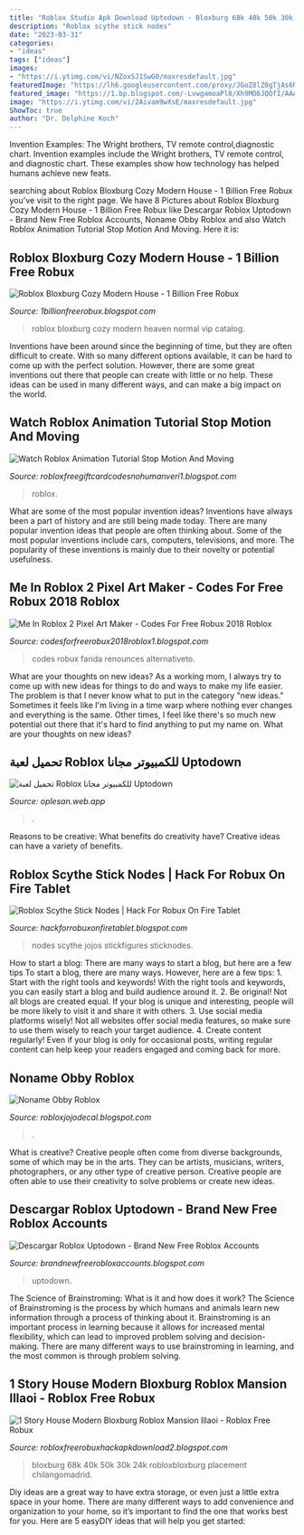 ```yaml
---
title: "Roblox Studio Apk Download Uptodown - Bloxburg 68k 40k 50k 30k 24k Robloxbloxburg Placement Chilangomadrid"
description: "Roblox scythe stick nodes"
date: "2023-03-31"
categories:
- "ideas"
tags: ["ideas"]
images:
- "https://i.ytimg.com/vi/NZoxSJ1SwG0/maxresdefault.jpg"
featuredImage: "https://lh6.googleusercontent.com/proxy/JGoZ8lZ0gTjAs6NMAgiLMfbOOsTLEbl5j-TmGEoe16MyOsk8rKsjgvneKRTh8JtbrKIJ0ipgtZt2-ZiuWOfoPAMan7mv9FXUZZNgEFOHWQ=s0-d"
featured_image: "https://1.bp.blogspot.com/-LvwgamoaPl8/Xh9MO6JQOfI/AAAAAAAAIsg/emfep5jIeWEvQQ-sS5t2tonCwkUwaegHgCLcBGAsYHQ/s1600/23232.jpg"
image: "https://i.ytimg.com/vi/2Aivam9wXsE/maxresdefault.jpg"
ShowToc: true
author: "Dr. Delphine Koch"
---
```



Invention Examples: The Wright brothers, TV remote control,diagnostic chart.
Invention examples include the Wright brothers, TV remote control, and diagnostic chart. These examples show how technology has helped humans achieve new feats.

	

		
searching about Roblox Bloxburg Cozy Modern House - 1 Billion Free Robux you've visit to the right page. We have 8 Pictures about Roblox Bloxburg Cozy Modern House - 1 Billion Free Robux like Descargar Roblox Uptodown - Brand New Free Roblox Accounts, Noname Obby Roblox and also Watch Roblox Animation Tutorial Stop Motion And Moving. Here it is:
		
    
## Roblox Bloxburg Cozy Modern House - 1 Billion Free Robux

<img loading=lazy src="https://i.ytimg.com/vi/2Aivam9wXsE/maxresdefault.jpg" onerror="this.onerror=null;this.src='https://tse3.mm.bing.net/th?id=OIP.-6MHB5D5uDNAtvOFHFhXFwHaEK&amp;pid=15.1';" alt="Roblox Bloxburg Cozy Modern House - 1 Billion Free Robux">

_Source: 1billionfreerobux.blogspot.com_

>roblox bloxburg cozy modern heaven normal vip catalog. 

	

Inventions have been around since the beginning of time, but they are often difficult to create. With so many different options available, it can be hard to come up with the perfect solution. However, there are some great inventions out there that people can create with little or no help. These ideas can be used in many different ways, and can make a big impact on the world.

    
## Watch Roblox Animation Tutorial Stop Motion And Moving

<img loading=lazy src="https://i.ytimg.com/vi/dwcT-Dch0bA/maxresdefault.jpg" onerror="this.onerror=null;this.src='https://tse4.mm.bing.net/th?id=OIP.4rOAYvyTw12GQkoHcZqoSgHaEK&amp;pid=15.1';" alt="Watch Roblox Animation Tutorial Stop Motion And Moving">

_Source: robloxfreegiftcardcodesnohumanveri1.blogspot.com_

>roblox. 

	

What are some of the most popular invention ideas?
Inventions have always been a part of history and are still being made today. There are many popular invention ideas that people are often thinking about. Some of the most popular inventions include cars, computers, televisions, and more. The popularity of these inventions is mainly due to their novelty or potential usefulness.

    
## Me In Roblox 2 Pixel Art Maker - Codes For Free Robux 2018 Roblox

<img loading=lazy src="https://is3-ssl.mzstatic.com/image/thumb/Purple123/v4/28/e9/6a/28e96afb-bf62-5398-7f9c-ed3750688c55/pr_source.png/392x696bb.png" onerror="this.onerror=null;this.src='https://tse3.mm.bing.net/th?id=OIP.ilCho7Hs3Zq8IARB2vgbWwAAAA&amp;pid=15.1';" alt="Me In Roblox 2 Pixel Art Maker - Codes For Free Robux 2018 Roblox">

_Source: codesforfreerobux2018roblox1.blogspot.com_

>codes robux farida renounces alternativeto. 

	

What are your thoughts on new ideas?
As a working mom, I always try to come up with new ideas for things to do and ways to make my life easier. The problem is that I never know what to put in the category "new ideas." Sometimes it feels like I'm living in a time warp where nothing ever changes and everything is the same. Other times, I feel like there's so much new potential out there that it's hard to find anything to put my name on. What are your thoughts on new ideas?

    
## تحميل لعبة Roblox للكمبيوتر مجانا Uptodown

<img loading=lazy src="https://1.bp.blogspot.com/-LvwgamoaPl8/Xh9MO6JQOfI/AAAAAAAAIsg/emfep5jIeWEvQQ-sS5t2tonCwkUwaegHgCLcBGAsYHQ/s1600/23232.jpg" onerror="this.onerror=null;this.src='https://tse1.mm.bing.net/th?id=OIP.AQ_yZ7x1pEr6jyI7dxyDKAHaGW&amp;pid=15.1';" alt="تحميل لعبة Roblox للكمبيوتر مجانا Uptodown">

_Source: oplesan.web.app_

>. 

	

Reasons to be creative: What benefits do creativity have?
Creative ideas can have a variety of benefits.

    
## Roblox Scythe Stick Nodes | Hack For Robux On Fire Tablet

<img loading=lazy src="https://lh6.googleusercontent.com/proxy/JGoZ8lZ0gTjAs6NMAgiLMfbOOsTLEbl5j-TmGEoe16MyOsk8rKsjgvneKRTh8JtbrKIJ0ipgtZt2-ZiuWOfoPAMan7mv9FXUZZNgEFOHWQ=s0-d" onerror="this.onerror=null;this.src='https://tse1.mm.bing.net/th?id=OIP.BwaXviEusJxOSMjOlWsdiwHaEK&amp;pid=15.1';" alt="Roblox Scythe Stick Nodes | Hack For Robux On Fire Tablet">

_Source: hackforrobuxonfiretablet.blogspot.com_

>nodes scythe jojos stickfigures sticknodes. 

	

How to start a blog: There are many ways to start a blog, but here are a few tips
To start a blog, there are many ways. However, here are a few tips: 1. Start with the right tools and keywords! With the right tools and keywords, you can easily start a blog and build audience around it. 2. Be original! Not all blogs are created equal. If your blog is unique and interesting, people will be more likely to visit it and share it with others. 3. Use social media platforms wisely! Not all websites offer social media features, so make sure to use them wisely to reach your target audience. 4. Create content regularly! Even if your blog is only for occasional posts, writing regular content can help keep your readers engaged and coming back for more.

    
## Noname Obby Roblox

<img loading=lazy src="https://lh5.googleusercontent.com/proxy/gVxXNCgi5VhCzJ6YjjRhHd0iuztRIHRZVQSXagnLJ5HxHTvlHPF4gYsduBhS0_mDn4G66sfHDf1ob3kSNS8nLar_oQ=w1200-h630-p-k-no-nu" onerror="this.onerror=null;this.src='https://tse2.mm.bing.net/th?id=OIP.rMUelEEy-M8LbFxbiog5QAHaEn&amp;pid=15.1';" alt="Noname Obby Roblox">

_Source: robloxjojodecal.blogspot.com_

>. 

	

What is creative?
Creative people often come from diverse backgrounds, some of which may be in the arts. They can be artists, musicians, writers, photographers, or any other type of creative person. Creative people are often able to use their creativity to solve problems or create new ideas.

    
## Descargar Roblox Uptodown - Brand New Free Roblox Accounts

<img loading=lazy src="https://image.winudf.com/v2/image1/Y29tLnVwdG9kb3duLmxpdGVfc2NyZWVuXzExXzE1NDg5MTQzNDRfMDgy/screen-11.jpg?fakeurl=1&amp;type=.jpg" onerror="this.onerror=null;this.src='https://tse1.mm.bing.net/th?id=OIP.GSP6YZfH7_hpfDiHdILQsgHaMo&amp;pid=15.1';" alt="Descargar Roblox Uptodown - Brand New Free Roblox Accounts">

_Source: brandnewfreerobloxaccounts.blogspot.com_

>uptodown. 

	

The Science of Brainstroming: What is it and how does it work?
The Science of Brainstroming is the process by which humans and animals learn new information through a process of thinking about it. Brainstroming is an important process in learning because it allows for increased mental flexibility, which can lead to improved problem solving and decision-making. There are many different ways to use brainstroming in learning, and the most common is through problem solving.

    
## 1 Story House Modern Bloxburg Roblox Mansion Illaoi - Roblox Free Robux

<img loading=lazy src="https://i.ytimg.com/vi/NZoxSJ1SwG0/maxresdefault.jpg" onerror="this.onerror=null;this.src='https://tse1.mm.bing.net/th?id=OIP.r-JstmWEF5eKjJ5JE8KazwHaEK&amp;pid=15.1';" alt="1 Story House Modern Bloxburg Roblox Mansion Illaoi - Roblox Free Robux">

_Source: robloxfreerobuxhackapkdownload2.blogspot.com_

>bloxburg 68k 40k 50k 30k 24k robloxbloxburg placement chilangomadrid. 

	

Diy ideas are a great way to have extra storage, or even just a little extra space in your home. There are many different ways to add convenience and organization to your home, so it’s important to find the one that works best for you. Here are 5 easyDIY ideas that will help you get started: 

